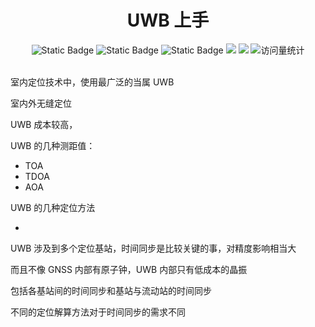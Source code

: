 <div align="center">
    <a name="Top"></a>
	<h1>UWB 上手</h1>
    <img alt="Static Badge" src="https://img.shields.io/badge/QQ-1482275402-red">
    <img alt="Static Badge" src="https://img.shields.io/badge/%E5%BE%AE%E4%BF%A1-lizhengxiao99-green">
    <img alt="Static Badge" src="https://img.shields.io/badge/Email-dauger%40126.com-brown">
    <a href="https://blog.csdn.net/daoge2666/"><img src="https://img.shields.io/badge/CSDN-论坛-c32136" /></a>
    <a href="https://www.zhihu.com/people/dao-ge-92-60/"><img src="https://img.shields.io/badge/Zhihu-知乎-blue" /></a>
    <img src="https://komarev.com/ghpvc/?username=LiZhengXiao99&label=Views&color=0e75b6&style=flat" alt="访问量统计" />
</div>

<br/>





室内定位技术中，使用最广泛的当属 UWB



室内外无缝定位



UWB 成本较高，



UWB 的几种测距值：

* TOA
* TDOA
* AOA



UWB 的几种定位方法

* 



UWB 涉及到多个定位基站，时间同步是比较关键的事，对精度影响相当大

而且不像 GNSS 内部有原子钟，UWB 内部只有低成本的晶振

包括各基站间的时间同步和基站与流动站的时间同步

不同的定位解算方法对于时间同步的需求不同

